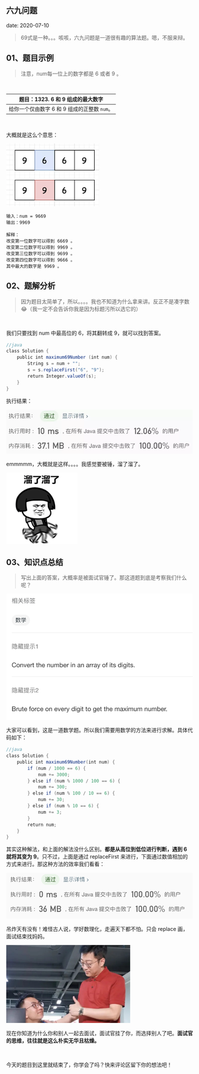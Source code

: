  
##	六九问题
date:	2020-07-10
 

> 69式是一种。。。咳咳，六九问题是一道很有趣的算法题。嗯，不服来辩。

## 01、题目示例

> 注意，num每一位上的数字都是 6 或者 9 。

<br/>

| 题目：1323. 6 和 9 组成的最大数字            |
| -------------------------------------------- |
| 给你一个仅由数字 6 和 9 组成的正整数 `num`。 |

<br/>

大概就是这么个意思：

<img src="./27/1.jpg" alt="PNG" style="zoom: 67%;" />

```
输入：num = 9669
输出：9969

解释：
改变第一位数字可以得到 6669 。
改变第二位数字可以得到 9969 。
改变第三位数字可以得到 9699 。
改变第四位数字可以得到 9666 。
其中最大的数字是 9969 。
```

## 02、题解分析

> 因为题目太简单了，所以。。。。我也不知道为什么拿来讲。反正不是凑字数 😂（我一定不会告诉你我是因为标题污所以选它的）

<br/>

我们只要找到 num 中最高位的 6，将其翻转成 9，就可以找到答案。

```java
//java
class Solution {    
    public int maximum69Number (int num) {        
        String s = num + "";        
        s = s.replaceFirst("6", "9");        
        return Integer.valueOf(s);    
    }
}
```

执行结果：

<img src="./27/2.jpg" alt="PNG" style="zoom: 67%;" />

<br/>

emmmmm，大概就是这样。。。。我感觉要被锤，溜了溜了。

<img src="./27/3.gif" alt="PNG" style="zoom: 80%;" />

## 03、知识点总结

> 写出上面的答案，大概率是被面试官锤了。那这道题到底是考察我们什么呢？

<img src="./27/4.jpg" alt="PNG" style="zoom: 67%;" />

大家可以看到，这是一道数学题。所以我们需要用数学的方法来进行求解。具体代码如下：

```java
//java
class Solution {    
    public int maximum69Number(int num) {        
        if (num / 1000 == 6) {            
            num += 3000;        
        } else if (num % 1000 / 100 == 6) {            
            num += 300;        
        } else if (num % 100 / 10 == 6) {            
            num += 30;        
        } else if (num % 10 == 6) {            
            num += 3;        
        }        
        return num;    
    }
}
```

其实这种解法，和上面的解法没什么区别。**都是从高位到低位进行判断，遇到 6 就将其变为 9**。只不过，上面是通过 replaceFirst 来进行，下面通过数值相加的方式来进行。那这种方法的效率我们看看：

<img src="./27/5.jpg" alt="PNG" style="zoom: 67%;" />

吊炸天有没有！难怪古人说，学好数理化，走遍天下都不怕。只会 replace 画，面试结束找妈妈。

<img src="./27/6.jpg" alt="PNG" style="zoom: 67%;" />

现在你知道为什么你和别人一起去面试，面试官挂了你，而选择别人了吧。**面试官的思维，往往就是这么朴实无华且枯燥。**

<br/>

今天的题目到这里就结束了，你学会了吗？快来评论区留下你的想法吧！